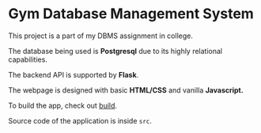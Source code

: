 # Gym Database Management System

This project is a part of my DBMS assignment in college.

The database being used is **Postgresql** due to its highly relational capabilities.

The backend API is supported by **Flask**.

The webpage is designed with basic **HTML/CSS** and vanilla **Javascript.**

To build the app, check out [build](https://github.com/sach-12/dbms-a4/tree/main/build).

Source code of the application is inside `src`.
